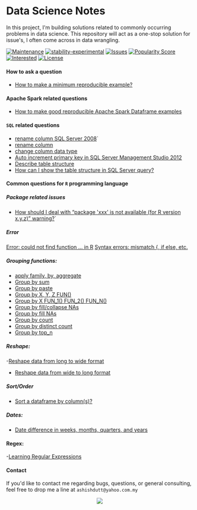 # Data Science Notes

In this project, I'm building solutions related to commonly occurring problems in data science. This repository will act as a one-stop solution for issue's, I often come across in data wrangling.   

[![Maintenance](https://img.shields.io/badge/Maintained%3F-yes-green.svg)](https://github.com/duttashi/datascience-notes/graphs/commit-activity) 
[![stability-experimental](https://img.shields.io/badge/stability-experimental-orange.svg)](https://github.com/duttashi/datascience-notes/pulse/monthly)
[![Issues](https://img.shields.io/github/issues/duttashi/datascience-notes.svg)](https://github.com/duttashi/datascience-notes/issues)
[![Popularity Score](https://img.shields.io/github/forks/duttashi/datascience-notes.svg)](https://github.com/duttashi/datascience-notes/network/members)
[![Interested](https://img.shields.io/github/stars/duttashi/datascience-notes.svg)](https://github.com/duttashi/datascience-notes/stargazers)
[![License](https://img.shields.io/github/license/duttashi/datascience-notes.svg)](https://github.com/duttashi/scrapers/blob/master/LICENSE)


#### How to ask a question

- [How to make a minimum reproducible example?](https://stackoverflow.com/questions/5963269/how-to-make-a-great-r-reproducible-example)

#### Apache Spark related questions

- [How to make good reproducible Apache Spark Dataframe examples](https://stackoverflow.com/questions/48427185/how-to-make-good-reproducible-apache-spark-dataframe-examples/48428198#48428198)

#### `SQL` related questions

- [rename column SQL Server 2008](https://stackoverflow.com/questions/16296622/rename-column-sql-server-2008)`
- [rename column](https://stackoverflow.com/questions/2448127/rename-column-in-sql-server)
- [change column data type](https://stackoverflow.com/questions/626899/how-do-you-change-the-datatype-of-a-column-in-sql-server)
- [Auto increment primary key in SQL Server Management Studio 2012](https://stackoverflow.com/questions/10991894/auto-increment-primary-key-in-sql-server-management-studio-2012)
- [Describe table structure](https://stackoverflow.com/questions/3362225/describe-table-structure)
- [How can I show the table structure in SQL Server query?](https://stackoverflow.com/questions/18298433/how-can-i-show-the-table-structure-in-sql-server-query)

#### Common questions for `R` programming language

##### Package related issues

- [How should I deal with “package 'xxx' is not available (for R version x.y.z)” warning?](http://stackoverflow.com/questions/25721884)`

##### Error
[Error: could not find function … in R](http://stackoverflow.com/questions/7027288)
[Syntax errors: mismatch {, if else, etc.](https://stackoverflow.com/questions/25889234)

##### Grouping functions:
- [apply family, by, aggregate](http://stackoverflow.com/questions/3505701)
- [Group by sum](http://stackoverflow.com/questions/1660124)
- [Group by paste](http://stackoverflow.com/questions/15933958)
- [Group by X, Y, Z FUN()](http://stackoverflow.com/questions/9723208)
- [Group by X FUN_1() FUN_2() FUN_N()](http://stackoverflow.com/questions/12064202)
- [Group by fill/collapse NAs](http://stackoverflow.com/questions/28509462)
- [Group by fill NAs](https://stackoverflow.com/questions/23340150)
- [Group by count](http://stackoverflow.com/questions/9809166)
- [Group by distinct count](https://stackoverflow.com/questions/12840294)
- [Group by top_n](http://stackoverflow.com/questions/27766054)

##### Reshape:
-[Reshape data from long to wide format](http://stackoverflow.com/questions/5890584)
- [Reshape data from wide to long format](http://stackoverflow.com/questions/2185252)

##### Sort/Order
- [Sort a dataframe by column(s)?](http://stackoverflow.com/questions/1296646)

##### Dates:
- [Date difference in weeks, months, quarters, and years](http://stackoverflow.com/questions/14454476)

#### Regex:
-[Learning Regular Expressions](http://stackoverflow.com/questions/4736)

#### Contact
If you'd like to contact me regarding bugs, questions, or general consulting, feel free to drop me a line at `ashishdutt@yahoo.com.my`

<p align="center">
<a href="https://www.paypal.me/ashishdutt">
<img src="https://www.paypalobjects.com/en_US/i/btn/btn_donate_LG.gif" />
</a>
</p>